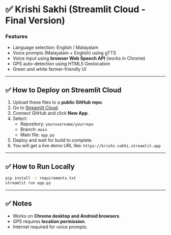 
# ✅ Krishi Sakhi (Streamlit Cloud - Final Version)

### Features
- Language selection: English / Malayalam
- Voice prompts (Malayalam + English) using gTTS
- Voice input using **browser Web Speech API** (works in Chrome)
- GPS auto-detection using HTML5 Geolocation
- Green and white farmer-friendly UI

---
## ✅ How to Deploy on Streamlit Cloud
1. Upload these files to a **public GitHub repo**.
2. Go to [Streamlit Cloud](https://share.streamlit.io/).
3. Connect GitHub and click **New App**.
4. Select:
   - Repository: `yourusername/yourrepo`
   - Branch: `main`
   - Main file: `app.py`
5. Deploy and wait for build to complete.
6. You will get a live demo URL like:
   `https://krishi-sakhi.streamlit.app`

---
## ✅ How to Run Locally
```bash
pip install -r requirements.txt
streamlit run app.py
```

---
## ✅ Notes
- Works on **Chrome desktop and Android browsers**.
- GPS requires **location permission**.
- Internet required for voice prompts.
